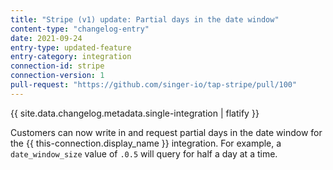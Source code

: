 ```yaml
---
title: "Stripe (v1) update: Partial days in the date window"
content-type: "changelog-entry"
date: 2021-09-24
entry-type: updated-feature
entry-category: integration
connection-id: stripe
connection-version: 1
pull-request: "https://github.com/singer-io/tap-stripe/pull/100"
---
```

{{ site.data.changelog.metadata.single-integration | flatify }}

Customers can now write in and request partial days in the date window for the {{ this-connection.display_name }} integration. For example, a `date_window_size` value of `.0.5` will query for half a day at a time.